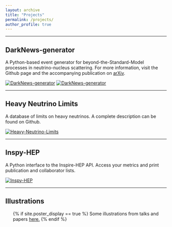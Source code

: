 ```yaml
---
layout: archive
title: "Projects"
permalink: /projects/
author_profile: true
---
```


---

## DarkNews-generator

A Python-based event generator for beyond-the-Standard-Model processes in neutrino-nucleus scattering. For more information, visit the Github page and the accompanying publication on [arXiv](https://arxiv.org/abs/2207.04137).

<!-- <img src="https://raw.githubusercontent.com/mhostert/DarkNews-generator/main/src/DarkNews/include/assets/logo.svg"
align='left'
style="width:100px;margin-right:10px"
title="DarkNews-logo"> -->

[![DarkNews-generator](https://img.shields.io/badge/Github-DarkNews-lightcyan.svg?logo=GitHub&logoColor=white)](https://github.com/mhostert/DarkNews-generator)
[![DarkNews-generator](https://img.shields.io/badge/PyPI-DarkNews-pink.svg?logo=PyPI&logoColor=white)](https://pypi.org/project/DarkNews/)
<!-- ![Tests](https://github.com/mhostert/DarkNews-generator/actions/workflows/tests.yml/badge.svg) [![CodeCov](https://codecov.io/gh/mhostert/DarkNews-generator/graph/badge.svg?branch=master)](https://codecov.io/gh/mhostert/DarkNews-generator/?branch=master) -->

---

## Heavy Neutrino Limits

A database of limits on heavy neutrinos. A complete description can be found on Github.

<!-- <a href="https://github.com/mhostert/Heavy-Neutrino-Limits/blob/main/plots/UeN_white.png"> <img src="https://github.com/mhostert/Heavy-Neutrino-Limits/blob/main/plots/UeN_white.png?raw=true" alt="DarkNews" style="height:130px;margin-top:10px;margin-right:5px"></a>
<a href="https://github.com/mhostert/Heavy-Neutrino-Limits/blob/main/plots/UmuN_white.png"> <img src="https://github.com/mhostert/Heavy-Neutrino-Limits/blob/main/plots/UmuN_white.png?raw=true" alt="DarkNews" style="height:130px;margin-top:10px;margin-right:5px"></a>
<a href="https://github.com/mhostert/Heavy-Neutrino-Limits/blob/main/plots/UtauN_white.png"> <img src="https://github.com/mhostert/Heavy-Neutrino-Limits/blob/main/plots/UtauN_white.png?raw=true" alt="DarkNews" style="height:130px;margin-top:10px;margin-right:5px"></a> -->

[![Heavy-Neutrino-Limits](https://img.shields.io/badge/Github-HNL-lightcyan.svg?logo=GitHub)](https://github.com/mhostert/Heavy-Neutrino-Limits/)
<!-- [![Google Spreadsheets](https://img.shields.io/badge/Google_Sheets-Database-brightgreen.svg)](https://docs.google.com/spreadsheets/d/1p_fslIlThKMOThGl4leporUsogq9TmgXwILntUZOscg/edit?usp=sharing) -->

---

## Inspy-HEP

<p>
A Python interface to the Inspire-HEP API. Access your metrics and print publication and collaborator lists.
</p>

[![Inspy-HEP](https://img.shields.io/badge/Github-InspyHEP-lightcyan.svg?logo=GitHub)](https://github.com/mhostert/inspy-hep)
<!-- [![InspireHEP](https://img.shields.io/badge/Inspire_HEP-on_GitHub-pink.svg)](https://github.com/inspirehep) -->

---

## Illustrations

<ol>
  {% if site.poster_display == true %}
  Some illustrations from talks and papers <a href="/illustrations">here.</a>
  {% endif %}
</ol>